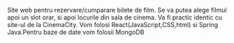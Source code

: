 Site web pentru rezervare/cumparare bilete de film. Se va putea alege filmul apoi un slot orar, si apoi locurile din sala de cinema. Va fi practic identic cu site-ul de la CinemaCity.
Vom folosi React(JavaScript,CSS,html) si Spring Java.Pentru baze de date vom folosii MongoDB
	
